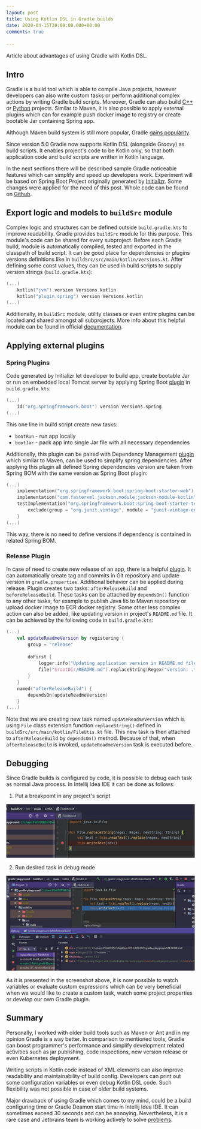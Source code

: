 ```yaml
---
layout: post
title: Using Kotlin DSL in Gradle builds
date: 2020-04-15T20:00:00.000+00:00
comments: true

---
```

Article about advantages of using Gradle with Kotlin DSL.

## Intro

Gradle is a build tool which is able to compile Java projects, however developers can also write custom tasks or perform additional complex actions by writing Gradle build scripts. Moreover, Gradle can also build [C++](https://guides.gradle.org/building-cpp-libraries/) or [Python](https://github.com/linkedin/pygradle) projects. Similar to Maven, it is also possible to apply external plugins which can for example push docker image to registry or create bootable Jar containing Spring app.

Although Maven build system is still more popular, Gradle [gains popularity](https://www.jetbrains.com/lp/devecosystem-2019/java/).

Since version 5.0 Gradle now supports Kotlin DSL (alongside Groovy) as build scripts. It enables project's code to be Kotlin only, so that both application code and build scripts are written in Kotlin language.

In the next sections there will be described sample Gradle noticeable features which can simplify and speed up developers work. Experiment will be based on Spring Boot Project originally generated by [Initializr](https://start.spring.io/). Some changes were applied for the need of this post. Whole code can be found on [Github](https://github.com/PrzemyslawSwiderski/gradle-playground).

## Export logic and models to `buildSrc` module

Complex logic and structures can be defined outside `build.gradle.kts` to improve readability. Gradle provides `buildSrc` module for this purpose. This module's code can be shared for every subproject. Before each Gradle build, module is automatically compiled, tested and exported in the classpath of build script. It can be good place for dependencies or plugins versions definitions like in `buildSrc/src/main/kotlin/Versions.kt`. After defining some const values, they can be used in build scripts to supply version strings (`build.gradle.kts`):

```kotlin
(...)
    kotlin("jvm") version Versions.kotlin
    kotlin("plugin.spring") version Versions.kotlin
(...)
```

Additionally, in `buildSrc` module, utility classes or even entire plugins can be located and shared amongst all subprojects. More info about this helpful module can be found in official [documentation](https://docs.gradle.org/current/userguide/organizing_gradle_projects.html#sec:build_sources).

## Applying external plugins

### Spring Plugins

Code generated by Initializr let developer to build app, create bootable Jar or run on embedded local Tomcat server by applying Spring Boot [plugin](https://docs.spring.io/spring-boot/docs/current/gradle-plugin/reference/html/) in `build.gradle.kts`:

```kotlin
(...)
	id("org.springframework.boot") version Versions.spring
(...)
```

This one line in build script create new tasks:

* `bootRun` - run app locally
* `bootJar` - pack app into single Jar file with all necessary dependencies

Additionally, this plugin can be paired with Dependency Management [plugin](https://docs.spring.io/dependency-management-plugin/docs/1.0.9.RELEASE/reference/html/) which similar to Maven, can be used to simplify spring dependencies. After applying this plugin all defined Spring dependencies version are taken from Spring BOM with the same version as Spring Boot plugin:

```kotlin
(...)
    implementation("org.springframework.boot:spring-boot-starter-web")
    implementation("com.fasterxml.jackson.module:jackson-module-kotlin")
    testImplementation("org.springframework.boot:spring-boot-starter-test") {
        exclude(group = "org.junit.vintage", module = "junit-vintage-engine")
    }
(...)
```

This way, there is no need to define versions if dependency is contained in related Spring BOM.

### Release Plugin

In case of need to create new release of an app, there is a helpful [plugin](https://github.com/researchgate/gradle-release). It can automatically create tag and commits in Git repository and update version in `gradle.properties`.
Additional behavior can be applied during release. Plugin creates two tasks: `afterReleaseBuild` and `beforeReleaseBuild`. These tasks can be attached by `dependsOn()` function to any other tasks, for example to publish Java lib to Maven repository or upload docker image to ECR docker registry.
Some other less complex action can also be added, like updating version in project's `README.md` file. It can be achieved by the following code in `build.gradle.kts`:

```kotlin
(...)
    val updateReadmeVersion by registering {
        group = "release"

        doFirst {
            logger.info("Updating application version in README.md file")
            file("$rootDir/README.md").replaceString(Regex("version: .*"), "version: $version")
        }
    }
    named("afterReleaseBuild") {
        dependsOn(updateReadmeVersion)
    }
(...)
```

Note that we are creating new task named `updateReadmeVersion` which is using `File` class extension function `replaceString()` defined in `buildSrc/src/main/kotlin/FileUtis.kt` file. This new task is then attached to `afterReleaseBuild` by `dependsOn()` method. Because of that, when `afterReleaseBuild` is invoked, `updateReadmeVersion` task is executed before.

## Debugging

Since Gradle builds is configured by code, it is possible to debug each task as normal Java process. In Intellij Idea IDE it can be done as follows:

1. Put a breakpoint in any project's script

![](/assets/2020-04-15-Using-Kotlin-DSL-in-Gradle-builds/scr1.JPG "Breakpoint in build script ")

2. Run desired task in debug mode

![](/assets/2020-04-15-Using-Kotlin-DSL-in-Gradle-builds/scr2.JPG "Task in debug mode")

As it is presented in the screenshot above, it is now possible to watch variables or evaluate custom expressions which can be very beneficial when we would like to create a custom task, watch some project properties or develop our own Gradle plugin.

## Summary

Personally, I worked with older build tools such as Maven or Ant and in my opinion Gradle is a way better. In comparison to mentioned tools, Gradle can boost programmer's performance and simplify development related activities such as jar publishing, code inspections, new version release or even Kubernetes deployment.

Writing scripts in Kotlin code instead of XML elements can also improve readability and maintainability of build config. Developers can print out some configuration variables or even debug Kotlin DSL code. Such flexibility was not possible in case of older build systems.

Major drawback of using Gradle which comes to my mind, could be a build configuring time or Gradle Deamon start time in Intellij Idea IDE. It can sometimes exceed 30 seconds and can be annoying. Nevertheless, it is a rare case and Jetbrains team is working actively to solve [problems](https://youtrack.jetbrains.com/issues?q=slow%20gradle).